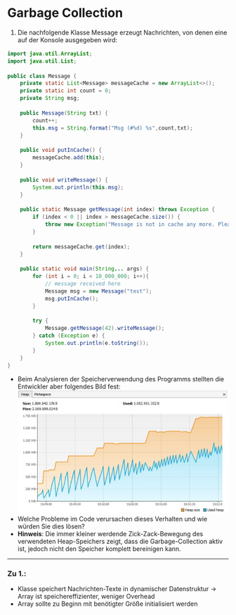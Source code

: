 # Garbage Collection
1. Die nachfolgende Klasse Message erzeugt Nachrichten, von denen eine auf der Konsole ausgegeben wird:
```java
import java.util.ArrayList;
import java.util.List;

public class Message {
    private static List<Message> messageCache = new ArrayList<>();
    private static int count = 0;
    private String msg;

    public Message(String txt) {
        count++;
        this.msg = String.format("Msg (#%d) %s",count,txt);
    }

    public void putInCache() {
        messageCache.add(this);
    }

    public void writeMessage() {
        System.out.println(this.msg);
    }

    public static Message getMessage(int index) throws Exception {
        if (index < 0 || index > messageCache.size()) {
            throw new Exception("Message is not in cache any more. Please load it from disk!");
        }

        return messageCache.get(index);
    }

    public static void main(String... args) {
        for (int i = 0; i < 10_000_000; i++){
            // message received here
            Message msg = new Message("test");
            msg.putInCache();
        }

        try {
            Message.getMessage(42).writeMessage();
        } catch (Exception e) {
            System.out.println(e.toString());
        }
    }
}
```
- Beim Analysieren der Speicherverwendung des Programms stellten die Entwickler aber folgendes Bild fest:
![Garbage-Memory](./img_a033.png)
- Welche Probleme im Code verursachen dieses Verhalten und wie würden Sie dies lösen?
- **Hinweis**: Die immer kleiner werdende Zick-Zack-Bewegung des verwendeten Heap-Speichers zeigt, dass die Garbage-Collection aktiv ist, jedoch nicht den Speicher komplett bereinigen kann.
---
### Zu 1.:
- Klasse speichert Nachrichten-Texte in dynamischer Datenstruktur -> Array ist speichereffizienter, weniger Overhead
- Array sollte zu Beginn mit benötigter Größe initialisiert werden
